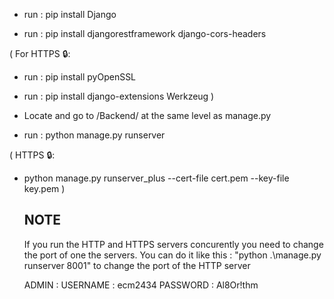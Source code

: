 - run : pip install Django

- run : pip install djangorestframework django-cors-headers

( For HTTPS 🔒:
- run : pip install pyOpenSSL
  
- run : pip install django-extensions Werkzeug
)
  
- Locate and go to /Backend/ at the same level as manage.py

- run : python manage.py runserver

( HTTPS 🔒:
- python manage.py runserver_plus --cert-file cert.pem --key-file key.pem )

  ## NOTE ##
  
  If you run the HTTP and HTTPS servers concurently you need to change the port of one the servers.
  You can do it like this : "python .\manage.py runserver 8001" to change the port of the HTTP server

  ADMIN :
    USERNAME : ecm2434
    PASSWORD : Al8Or!thm
